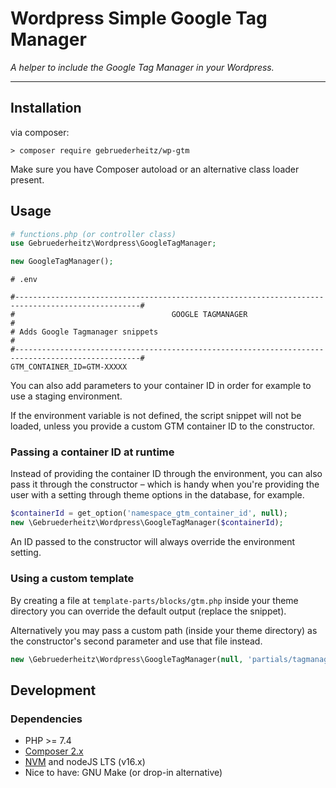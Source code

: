 # Wordpress Simple Google Tag Manager

_A helper to include the Google Tag Manager in your Wordpress._

---

## Installation

via composer:
```shell
> composer require gebruederheitz/wp-gtm
```

Make sure you have Composer autoload or an alternative class loader present.

## Usage

```php
# functions.php (or controller class)
use Gebruederheitz\Wordpress\GoogleTagManager;

new GoogleTagManager();
```

```dotenv
# .env

#--------------------------------------------------------------------------------------------------#
#                                   GOOGLE TAGMANAGER                                              #
# Adds Google Tagmanager snippets                                                                  #
#--------------------------------------------------------------------------------------------------#
GTM_CONTAINER_ID=GTM-XXXXX
```

You can also add parameters to your container ID in order for example to use a staging environment.

If the environment variable is not defined, the script snippet will not be loaded,
unless you provide a custom GTM container ID to the constructor.

### Passing a container ID at runtime

Instead of providing the container ID through the environment, you can also pass
it through the constructor – which is handy when you're providing the user with
a setting through theme options in the database, for example.

```php
$containerId = get_option('namespace_gtm_container_id', null);
new \Gebruederheitz\Wordpress\GoogleTagManager($containerId);
```

An ID passed to the constructor will always override the environment setting.


### Using a custom template

By creating a file at `template-parts/blocks/gtm.php` inside your theme directory
you can override the default output (replace the snippet).

Alternatively you may pass a custom path (inside your theme directory) as the 
constructor's second parameter and use that file instead.

```php
new \Gebruederheitz\Wordpress\GoogleTagManager(null, 'partials/tagmanager.twig.php');
```



## Development

### Dependencies

- PHP >= 7.4
- [Composer 2.x](https://getcomposer.org)
- [NVM](https://github.com/nvm-sh/nvm) and nodeJS LTS (v16.x)
- Nice to have: GNU Make (or drop-in alternative)
